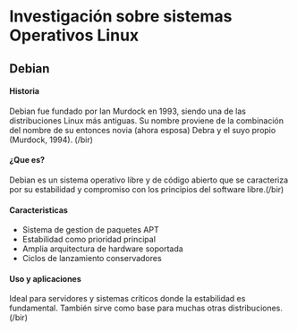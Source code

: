 # Investigación sobre sistemas Operativos Linux
## Debian 
#### Historia
Debian fue fundado por Ian Murdock en 1993, siendo una de las distribuciones Linux más antiguas. Su nombre proviene de la combinación del nombre de su entonces novia (ahora esposa) Debra y el suyo propio (Murdock, 1994). (/bir)
#### ¿Que es?
Debian es un sistema operativo libre y de código abierto que se caracteriza por su estabilidad y compromiso con los principios del software libre.(/bir)
#### Caracteristicas
+ Sistema de gestion de paquetes APT
+ Estabilidad como prioridad principal
+ Amplia arquitectura de hardware soportada
+ Ciclos de lanzamiento conservadores
#### Uso y aplicaciones
Ideal para servidores y sistemas críticos donde la estabilidad es fundamental. También sirve como base para muchas otras distribuciones.(/bir)
